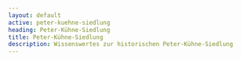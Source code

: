 ```yaml
---
layout: default
active: peter-kuehne-siedlung
heading: Peter-Kühne-Siedlung
title: Peter-Kühne-Siedlung
description: Wissenswertes zur historischen Peter-Kühne-Siedlung
---
```



